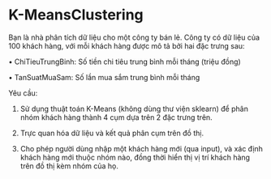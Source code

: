 # K-MeansClustering
Bạn là nhà phân tích dữ liệu cho một công ty bán lẻ. Công ty có dữ liệu của 100 khách hàng, với mỗi khách hàng được mô tả bởi hai đặc trưng sau:

•	ChiTieuTrungBinh: Số tiền chi tiêu trung bình mỗi tháng (triệu đồng)

•	TanSuatMuaSam: Số lần mua sắm trung bình mỗi tháng

Yêu cầu:

1.	Sử dụng thuật toán K-Means (không dùng thư viện sklearn) để phân nhóm khách hàng thành 4 cụm dựa trên 2 đặc trưng trên.

2.	Trực quan hóa dữ liệu và kết quả phân cụm trên đồ thị.

3.	Cho phép người dùng nhập một khách hàng mới (qua input), và xác định khách hàng mới thuộc nhóm nào, đồng thời hiển thị vị trí khách hàng trên đồ thị kèm nhóm của họ.
